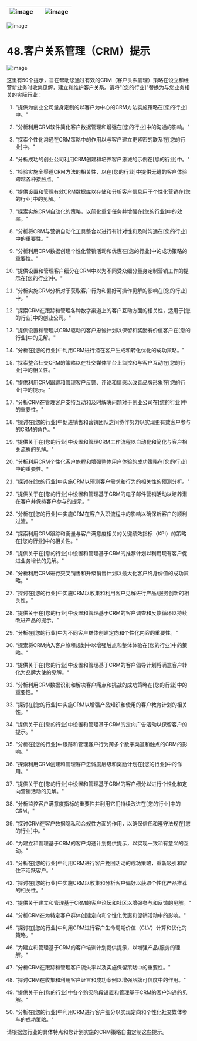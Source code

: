 | ![image](d2d_images/chapter_title_corner_decoration_left.png) |  | ![image](d2d_images/chapter_title_corner_decoration_right.png) |
| --- | --- | --- |

![image](d2d_images/chapter_title_above.png)

# 48.客户关系管理（CRM）提示

![image](d2d_images/chapter_title_below.png)

这里有50个提示，旨在帮助您通过有效的CRM（客户关系管理）策略在设立和经营新业务时收集见解，建立和维护客户关系。请将"[您的行业]"替换为与您业务相关的实际行业：

1.  "提供为创业公司量身定制的以客户为中心的CRM方法实施策略在[您的行业]中。"

1.  "分析利用CRM软件简化客户数据管理和增强在[您的行业]中的沟通的影响。"

1.  "探索个性化沟通在CRM策略中的作用以与客户建立更紧密的联系在[您的行业]中。"

1.  "分析成功的创业公司利用CRM创建和培养客户忠诚的示例在[您的行业]中。"

1.  "检验实施全渠道CRM方法的相关性，以在[您的行业]中提供无缝的客户体验跨越各种接触点。"

1.  "提供设置和管理有效CRM数据库以存储和分析客户信息用于个性化营销在[您的行业]中的见解。"

1.  "探索实施CRM自动化的策略，以简化重复任务并增强在[您的行业]中的效率。"

1.  "分析将CRM与营销自动化工具整合以进行有针对性和及时沟通在[您的行业]中的重要性。"

1.  "分析利用CRM数据创建个性化营销活动和优惠在[您的行业]中的成功策略的重要性。"

1.  "提供设置和管理客户细分在CRM中以为不同受众细分量身定制营销工作的提示在[您的行业]中。"

1.  "分析实施CRM分析对于获取客户行为和偏好可操作见解的影响在[您的行业]中。"

1.  "探索CRM在跟踪和管理各种数字渠道上的客户互动方面的相关性，适用于[您的行业]中的创业公司。"

1.  "提供设置和管理以CRM驱动的客户忠诚计划以保留和奖励有价值客户在[您的行业]中的见解。"

1.  "分析在[您的行业]中利用CRM进行潜在客户生成和转化优化的成功策略。"

1.  "探索整合社交CRM的策略以在社交媒体平台上监控和与客户互动在[您的行业]中的相关性。"

1.  "提供利用CRM跟踪和管理客户反馈、评论和情感以改善品牌形象在[您的行业]中的提示。"

1.  "分析CRM在管理客户支持互动和及时解决问题对于创业公司在[您的行业]中的重要性。"

1.  "探讨在[您的行业]中促进销售和营销团队之间协作努力以实现更有效客户参与的CRM的角色。"

1.  "提供关于在[您的行业]中设置和管理CRM工作流程以自动化和简化与客户相关流程的见解。"

1.  "分析利用CRM个性化客户旅程和增强整体用户体验的成功策略在[您的行业]中的重要性。"

1.  "探讨在[您的行业]中实施CRM以预测客户需求和行为的相关性的预测分析。"

1.  "提供关于在[您的行业]中设置和管理基于CRM的电子邮件营销活动以培养潜在客户并保持客户参与的提示。"

1.  "分析在[您的行业]中实施CRM在客户入职流程中的影响以确保新客户的顺利过渡。"

1.  "探索利用CRM跟踪和衡量与客户满意度相关的关键绩效指标（KPI）的策略在[您的行业]中的相关性。"

1.  "提供关于在[您的行业]中设置和管理基于CRM的推荐计划以利用现有客户促进业务增长的见解。"

1.  "分析利用CRM进行交叉销售和升级销售计划以最大化客户终身价值的成功策略。"

1.  "探讨在[您的行业]中实施CRM以收集和利用客户见解进行产品/服务创新的相关性。"

1.  "提供关于在[您的行业]中设置和管理基于CRM的客户调查和反馈循环以持续改进产品的提示。"

1.  "分析在[您的行业]中为不同客户群体创建定向和个性化内容的重要性。"

1.  "探索将CRM纳入客户旅程规划中以增强触点和整体体验在[您的行业]中的策略。"

1.  "提供关于在[您的行业]中设置和管理基于CRM的客户倡导计划将满意客户转化为品牌大使的见解。"

1.  "分析利用CRM数据识别和解决客户痛点和挑战的成功策略在[您的行业]中的重要性。"

1.  "探讨在[您的行业]中实施CRM以增强产品知识和使用的客户教育计划的相关性。"

1.  "提供关于在[您的行业]中设置和管理基于CRM的定向广告活动以保留客户的提示。"

1.  "分析在[您的行业]中跟踪和管理客户行为跨多个数字渠道和触点的CRM的影响。"

1.  "探索利用CRM创建和管理客户忠诚度层级和奖励计划在[您的行业]中的作用。"

1.  "提供关于在[您的行业]中设置和管理基于CRM的客户细分以进行个性化和定向营销活动的见解。"

1.  "分析监控客户满意度指标的重要性并利用它们持续改进在[您的行业]中的CRM。"

1.  "探讨CRM在客户数据隐私和合规性方面的作用，以确保信任和遵守法规在[您的行业]中。"

1.  "为建立和管理基于CRM的客户沟通计划提供提示，以实现一致和有意义的互动。"

1.  "分析在[您的行业]中利用CRM进行客户挽回活动的成功策略，重新吸引和留住不活跃客户。"

1.  "探讨在[您的行业]中实施CRM以收集和分析客户偏好以获取个性化产品推荐的相关性。"

1.  "提供关于建立和管理基于CRM的客户论坛和社区以增强参与和反馈的见解。"

1.  "分析CRM在为特定客户群体创建定向和个性化优惠和促销活动中的影响。"

1.  "探讨在[您的行业]中利用CRM进行客户生命周期价值（CLV）计算和优化的策略。"

1.  "为建立和管理基于CRM的客户培训计划提供提示，以增强产品/服务的理解。"

1.  "分析CRM在跟踪和管理客户流失率以及实施保留策略中的重要性。"

1.  "探讨CRM在收集和利用客户证言和成功案例以增强品牌可信度中的作用。"

1.  "提供关于在[您的行业]中各个购买阶段设置和管理基于CRM的客户沟通的见解。"

1.  "分析在[您的行业]中利用CRM进行客户细分以实现定向和个性化社交媒体参与的成功策略。"

请根据您行业的具体特点和您计划实施的CRM策略自由定制这些提示。
